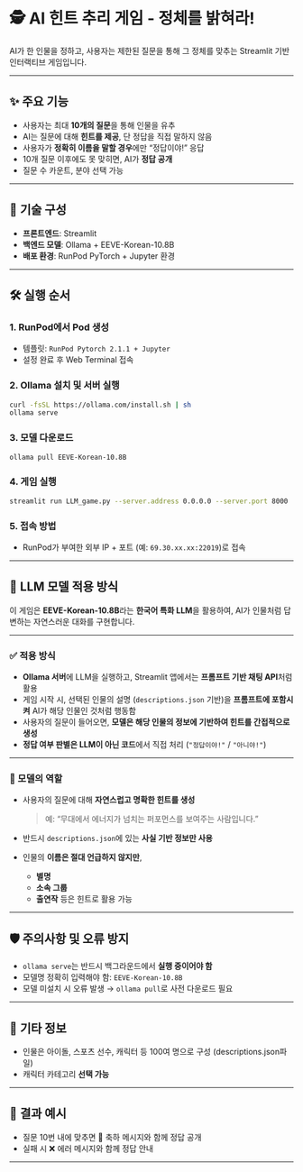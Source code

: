 # 🕵️ AI 힌트 추리 게임 - 정체를 밝혀라!

AI가 한 인물을 정하고, 사용자는 제한된 질문을 통해 그 정체를 맞추는 Streamlit 기반 인터랙티브 게임입니다.

---

## ✨ 주요 기능

- 사용자는 최대 **10개의 질문**을 통해 인물을 유추
- AI는 질문에 대해 **힌트를 제공**, 단 정답을 직접 말하지 않음
- 사용자가 **정확히 이름을 말할 경우**에만 “정답이야!” 응답
- 10개 질문 이후에도 못 맞히면, AI가 **정답 공개**
- 질문 수 카운트, 분야 선택 가능

---

## 🧱 기술 구성

- **프론트엔드**: Streamlit
- **백엔드 모델**: Ollama + EEVE-Korean-10.8B
- **배포 환경**: RunPod PyTorch + Jupyter 환경

---

## 🛠️ 실행 순서

### 1. RunPod에서 Pod 생성
- 템플릿: `RunPod Pytorch 2.1.1 + Jupyter`
- 설정 완료 후 Web Terminal 접속

### 2. Ollama 설치 및 서버 실행
```bash
curl -fsSL https://ollama.com/install.sh | sh
ollama serve
```

### 3. 모델 다운로드
```bash
ollama pull EEVE-Korean-10.8B
```

### 4. 게임 실행
```bash
streamlit run LLM_game.py --server.address 0.0.0.0 --server.port 8000
```

### 5. 접속 방법
- RunPod가 부여한 외부 IP + 포트 (예: `69.30.xx.xx:22019`)로 접속

---

## 🧠 LLM 모델 적용 방식

이 게임은 **EEVE-Korean-10.8B**라는 **한국어 특화 LLM**을 활용하여, AI가 인물처럼 답변하는 자연스러운 대화를 구현합니다.

---

### ✅ 적용 방식

- **Ollama 서버**에 LLM을 실행하고, Streamlit 앱에서는 **프롬프트 기반 채팅 API**처럼 활용
- 게임 시작 시, 선택된 인물의 설명 (`descriptions.json` 기반)을 **프롬프트에 포함시켜** AI가 해당 인물인 것처럼 행동함
- 사용자의 질문이 들어오면, **모델은 해당 인물의 정보에 기반하여 힌트를 간접적으로 생성**
- **정답 여부 판별은 LLM이 아닌 코드**에서 직접 처리 (`"정답이야!"` / `"아니야!"`)

---

### 🧠 모델의 역할

- 사용자의 질문에 대해 **자연스럽고 명확한 힌트를 생성**  
  > 예: “무대에서 에너지가 넘치는 퍼포먼스를 보여주는 사람입니다.”

- 반드시 `descriptions.json`에 있는 **사실 기반 정보만 사용**  
- 인물의 **이름은 절대 언급하지 않지만**,  
  - **별명**
  - **소속 그룹**
  - **출연작** 등은 힌트로 활용 가능

---


## 🛡️ 주의사항 및 오류 방지

- `ollama serve`는 반드시 백그라운드에서 **실행 중이어야 함**
- 모델명 정확히 입력해야 함: `EEVE-Korean-10.8B`
- 모델 미설치 시 오류 발생 → `ollama pull`로 사전 다운로드 필요

---

## 📎 기타 정보

- 인물은 아이돌, 스포츠 선수, 캐릭터 등 100여 명으로 구성 (descriptions.json파일)
- 캐릭터 카테고리 **선택 가능**

---

## 🎉 결과 예시

- 질문 10번 내에 맞추면 🎊 축하 메시지와 함께 정답 공개
- 실패 시 ❌ 에러 메시지와 함께 정답 안내

---


